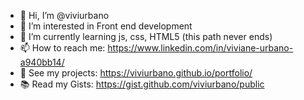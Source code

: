 - 👋 Hi, I’m @viviurbano
- 👀 I’m interested in Front end development
- 🌱 I’m currently learning js, css, HTML5 (this path never ends)
- 📫 How to reach me: https://www.linkedin.com/in/viviane-urbano-a940bb14/
- 👀 See my projects: https://viviurbano.github.io/portfolio/
- 📚 Read my Gists: https://gist.github.com/viviurbano/public
<!---
viviurbano/viviurbano is a ✨ special ✨ repository because its `README.md` (this file) appears on your GitHub profile.
You can click the Preview link to take a look at your changes.
--->
